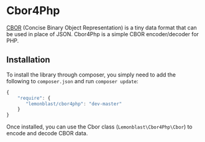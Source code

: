 # Cbor4Php

[CBOR](http://cbor.io/) (Concise Binary Object Representation) is a tiny data format that can be used in place of JSON. Cbor4Php is a simple CBOR encoder/decoder for PHP.

## Installation
To install the library through composer, you simply need to add the following to `composer.json` and run `composer update`:

```JavaScript
{
    "require": {
       "lemonblast/cbor4php": "dev-master"
    }
}
```
Once installed, you can use the Cbor class (`Lemonblast\Cbor4Php\Cbor`) to encode and decode CBOR data.
